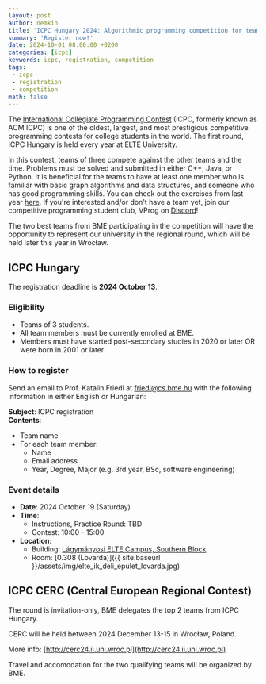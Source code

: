 ```yaml
---
layout: post
author: nemkin
title: 'ICPC Hungary 2024: Algorithmic programming competition for teams'
summary: 'Register now!'
date: 2024-10-01 08:00:00 +0200
categories: [icpc]
keywords: icpc, registration, competition
tags:
 - icpc
 - registration
 - competition
math: false
---
```


The [International Collegiate Programming Contest](https://icpc.global) (ICPC, formerly known as ACM ICPC)
is one of the oldest, largest, and most prestigious competitive programming contests for college students
in the world. The first round, ICPC Hungary is held every year at ELTE University.

In this contest, teams of three compete against the other teams and the time. Problems must be solved and submitted
in either C++, Java, or Python. It is beneficial for the teams to have at least one member who is familiar with
basic graph algorithms and data structures, and someone who has good programming skills. You can check out the
exercises from last year [here](https://cpszit.github.io/competitions/2023-10-14-icpc-hungary.pdf). If you're
interested and/or don't have a team yet, join our competitive programming student club,
VProg on [Discord](https://vprog.hu/discord)!

The two best teams from BME participating in the competition will have the opportunity to represent our
university in the regional round, which will be held later this year in Wrocław.

## ICPC Hungary

The registration deadline is **2024 October 13**.

### Eligibility

- Teams of 3 students.
- All team members must be currently enrolled at BME.
- Members must have started post-secondary studies in 2020 or later OR were born in 2001 or later.

### How to register

Send an email to Prof. Katalin Friedl at [friedl@cs.bme.hu](mailto:friedl@cs.bme.hu) with
the following information in either English or Hungarian:

**Subject**: ICPC registration  
**Contents**:
- Team name
- For each team member:
  - Name
  - Email address
  - Year, Degree, Major (e.g. 3rd year, BSc, software engineering)

### Event details

- **Date**: 2024 October 19 (Saturday)
- **Time**:
  - Instructions, Practice Round: TBD
  - Contest: 10:00 - 15:00
- **Location**:
  - Building: [Lágymányosi ELTE Campus, Southern Block](https://goo.gl/maps/c3KgQrZBMH2mBtmq5)
  - Room: [0.308 (Lovarda)]({{ site.baseurl }}/assets/img/elte_ik_deli_epulet_lovarda.jpg)

## ICPC CERC (Central European Regional Contest)

The round is invitation-only, BME delegates the top 2 teams from ICPC Hungary.

CERC will be held between 2024 December 13-15 in Wrocław, Poland.

More info: [http://cerc24.ii.uni.wroc.pl](http://cerc24.ii.uni.wroc.pl)

Travel and accomodation for the two qualifying teams will be organized by BME.
